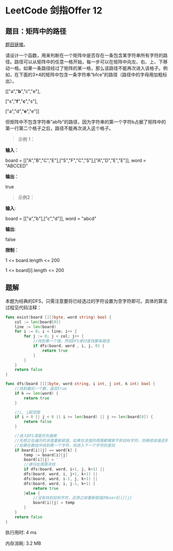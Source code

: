 # LeetCode 剑指Offer 12

<!--more-->
## 题目：矩阵中的路径

[题目链接](https://leetcode-cn.com/problems/ju-zhen-zhong-de-lu-jing-lcof/)。

请设计一个函数，用来判断在一个矩阵中是否存在一条包含某字符串所有字符的路径。路径可以从矩阵中的任意一格开始，每一步可以在矩阵中向左、右、上、下移动一格。如果一条路径经过了矩阵的某一格，那么该路径不能再次进入该格子。例如，在下面的3×4的矩阵中包含一条字符串“bfce”的路径（路径中的字母用加粗标出）。

[["a","**b**","c","e"], 

["s","**f**","**c**","s"],

["a","d","**e**","e"]]

但矩阵中不包含字符串“abfb”的路径，因为字符串的第一个字符b占据了矩阵中的第一行第二个格子之后，路径不能再次进入这个格子。

> 示例 1：

**输入**：

board = [["A","B","C","E"],["S","F","C","S"],["A","D","E","E"]], word = "ABCCED"

**输出**：

true

> 示例2：

**输入**:

board = [["a","b"],["c","d"]], word = "abcd"

**输出**:

false

**限制**：

1 <= board.length <= 200

1 <= board[i].length <= 200

## 题解

本题为经典的DFS，只需注意要将已经选过的字符设置为空字符即可。具体的算法过程见代码注释：

```go
func exist(board [][]byte, word string) bool {
	col := len(board[0])
    line := len(board)
    for i := 0; i < line; i++ {
        for j := 0; j < col; j++ {
            //找到第一个值，然后DFS递归查找整条路径
            if dfs(board, word , i, j, 0) {
				return true
            }
        }
    }
    return false
}

func dfs(board [][]byte, word string, i int, j int, k int) bool {
    //找到最后一个数，返回true
	if k == len(word) {
		return true
	}

    //i, j超范围
	if i < 0 || j < 0 || i >= len(board) || j >= len(board[0]) {
		return false
	}

    //进入DFS深度优先搜索
    //先把正在遍历的该值重新赋值，如果在该值的周围都搜索不到目标字符，则再把该值还原
    //如果在数组中找到第一个字符，则进入下一个字符的查找
	if board[i][j] == word[k] {
		temp := board[i][j]
		board[i][j] = ' '
        //递归在周围寻找
		if dfs(board, word, i+1, j, k+1) ||
		dfs(board, word, i, j+1, k+1) ||
		dfs(board, word, i-1, j, k+1) ||
		dfs(board, word, i, j-1, k+1) {
			return true
		}else {
            //没有找到目标字符，还原之前重新赋值的board[i][j]
			board[i][j] = temp
		}
	}
	return false
}
```

执行用时: 4 ms

内存消耗: 3.2 MB


